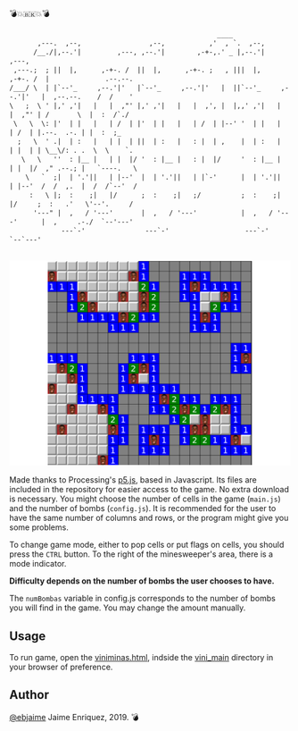 :bomb::boom::brazil::boom::bomb:
```                                                                                       
                                                    ____                                                
       ,---.  ,--,                 ,--,           ,'  , `.  ,--,                                        
      /__./|,--.'|         ,---, ,--.'|        ,-+-,.' _ |,--.'|         ,---,                          
 ,---.;  ; ||  |,      ,-+-. /  ||  |,      ,-+-. ;   , |||  |,      ,-+-. /  |              .--.--.    
/___/ \  | |`--'_     ,--.'|'   |`--'_     ,--.'|'   |  ||`--'_     ,--.'|'   |  ,--.--.    /  /    '   
\   ;  \ ' |,' ,'|   |   |  ,"' |,' ,'|   |   |  ,', |  |,,' ,'|   |   |  ,"' | /       \  |  :  /`./   
 \   \  \: |'  | |   |   | /  | |'  | |   |   | /  | |--' '  | |   |   | /  | |.--.  .-. | |  :  ;_     
  ;   \  ' .|  | :   |   | |  | ||  | :   |   : |  | ,    |  | :   |   | |  | | \__\/: . .  \  \    `.  
   \   \   ''  : |__ |   | |  |/ '  : |__ |   : |  |/     '  : |__ |   | |  |/  ," .--.; |   `----.   \ 
    \   `  ;|  | '.'||   | |--'  |  | '.'||   | |`-'      |  | '.'||   | |--'  /  /  ,.  |  /  /`--'  / 
     :   \ |;  :    ;|   |/      ;  :    ;|   ;/          ;  :    ;|   |/     ;  :   .'   \'--'.     /  
      '---" |  ,   / '---'       |  ,   / '---'           |  ,   / '---'      |  ,     .-./  `--'---'   
             ---`-'               ---`-'                   ---`-'              `--`---'                 
                                                                                                         
```


![Image Description](https://github.com/ebjaime/Viniminas/blob/capturas/vini_main/img/capt.png)


Made thanks to Processing's [p5.js](https://p5js.org/), based in Javascript. Its files are included in the repository for easier access to the game. No extra download is necessary.
You might choose the number of cells in the game (`main.js`) and the number of bombs (`config.js`). It is recommended for the user to have the same number of columns and rows, or the program might give you some problems.

To change game mode, either to pop cells or put flags on cells, you should press the `CTRL` button. To the right of the minesweeper's area, there is a mode indicator.

**Difficulty depends on the number of bombs the user chooses to have.**

The `numBombas` variable in config.js corresponds to the number of bombs you will find in the game. You may change the amount manually.

## Usage

To run game, open the [viniminas.html](../../tree/master/vini_main/viniminas.html), indside the [vini_main](../../tree/master/vini_main) directory in your browser of preference.

## Author
[@ebjaime](https://github.com/ebjaime)
Jaime Enriquez, 2019. :bomb:

